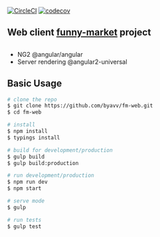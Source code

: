 [![CircleCI][circle-image]][circle-url]
[![codecov][codecov-image]][codecov-url]

## Web client [funny-market](https://github.com/byavv/funny-market) project
## 
- NG2 @angular/angular
- Server rendering @angular2-universal

## Basic Usage
```bash
# clone the repo
$ git clone https://github.com/byavv/fm-web.git
$ cd fm-web

# install 
$ npm install
$ typings install

# build for development/production
$ gulp build
$ gulp build:production 

# run development/production
$ npm run dev
$ npm start    

# serve mode
$ gulp

# run tests
$ gulp test

```

[circle-image]: https://circleci.com/gh/byavv/fm-200loc.svg?style=shield
[circle-url]: https://circleci.com/gh/byavv/fm-200loc
[codecov-url]: https://codecov.io/gh/byavv/fm-200loc
[codecov-image]: https://codecov.io/gh/byavv/fm-200loc/branch/master/graph/badge.svg
